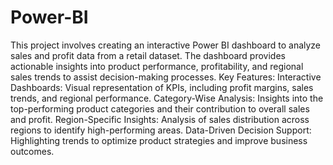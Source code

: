 # Power-BI
This project involves creating an interactive Power BI dashboard to analyze sales and profit data from a retail dataset. The dashboard provides actionable insights into product performance, profitability, and regional sales trends to assist decision-making processes.
                     Key Features:
Interactive Dashboards: Visual representation of KPIs, including profit margins, sales trends, and regional performance.
Category-Wise Analysis: Insights into the top-performing product categories and their contribution to overall sales and profit.
Region-Specific Insights: Analysis of sales distribution across regions to identify high-performing areas.
Data-Driven Decision Support: Highlighting trends to optimize product strategies and improve business outcomes.

